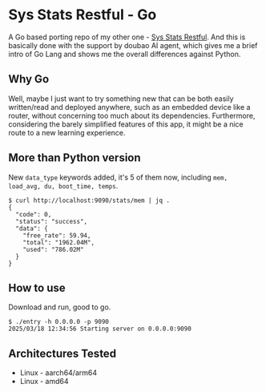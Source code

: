 # Sys Stats Restful - Go

A Go based porting repo of my other one - [Sys Stats Restful](https://github.com/Fisherworks/sys_stats_restful). And this is basically done with the support by doubao AI agent, which gives me a brief intro of Go Lang and shows me the overall differences against Python. 

## Why Go

Well, maybe I just want to try something new that can be both easily written/read and deployed anywhere, such as an embedded device like a router, without concerning too much about its dependencies. Furthermore, considering the barely simplified features of this app, it might be a nice route to a new learning experience. 

## More than Python version
New `data_type` keywords added, it's 5 of them now, including `mem, load_avg, du, boot_time, temps`. 
```
$ curl http://localhost:9090/stats/mem | jq .
{
  "code": 0,
  "status": "success",
  "data": {
    "free_rate": 59.94,
    "total": "1962.04M",
    "used": "786.02M"
  }
}
```

## How to use
Download and run, good to go.
```
$ ./entry -h 0.0.0.0 -p 9090
2025/03/18 12:34:56 Starting server on 0.0.0.0:9090
```

## Architectures Tested

* Linux - aarch64/arm64
* Linux - amd64
